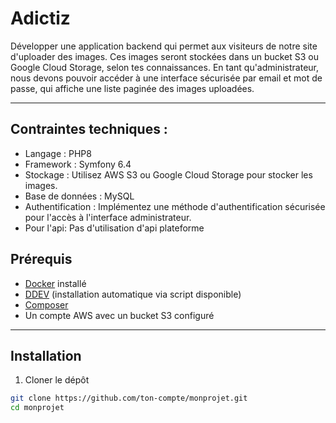 # Adictiz

Développer une application backend qui permet aux visiteurs de notre site d'uploader des images. Ces images seront stockées dans un bucket S3 ou Google Cloud Storage, selon tes connaissances. En tant qu'administrateur, nous devons pouvoir accéder à une interface sécurisée par email et mot de passe, qui affiche une liste paginée des images uploadées.

---

## Contraintes techniques :
- Langage : PHP8
- Framework : Symfony 6.4
- Stockage : Utilisez AWS S3 ou Google Cloud Storage pour stocker les images.
- Base de données : MySQL
- Authentification : Implémentez une méthode d'authentification sécurisée pour l'accès à l'interface administrateur.
- Pour l'api: Pas d'utilisation d'api plateforme

## Prérequis

- [Docker](https://docs.docker.com/get-docker/) installé
- [DDEV](https://ddev.readthedocs.io/en/stable/) (installation automatique via script disponible)
- [Composer](https://getcomposer.org/)
- Un compte AWS avec un bucket S3 configuré

---

## Installation

1. Cloner le dépôt

```bash
git clone https://github.com/ton-compte/monprojet.git
cd monprojet
